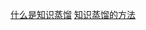 [什么是知识蒸馏](https://zhuanlan.zhihu.com/p/90049906)
[知识蒸馏的方法](https://blog.csdn.net/nature553863/article/details/80568658)
